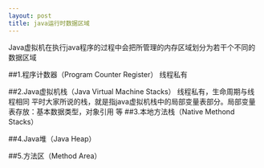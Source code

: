 ```yaml
---
layout: post
title: java运行时数据区域
---
```


Java虚拟机在执行java程序的过程中会把所管理的内存区域划分为若干个不同的数据区域

##1.程序计数器（Program Counter Register） 
	线程私有

##2.Java虚拟机栈（Java Virtual Machine Stacks）
    线程私有，生命周期与线程相同
    平时大家所说的栈，就是指java虚拟机栈中的局部变量表部分。局部变量表存放：基本数据类型，对象引用 等
##3.本地方法栈（Native Methond Stacks）

##4.Java堆（Java Heap）

##5.方法区（Method Area）


